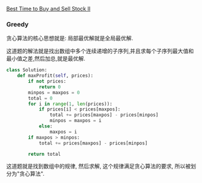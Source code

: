 [Best Time to Buy and Sell Stock II](https://leetcode.com/problems/best-time-to-buy-and-sell-stock-ii/)

### Greedy

贪心算法的核心思想就是: 局部最优解就是全局最优解.

这道题的解法就是找出数组中多个连续递增的子序列,并且求每个子序列最大值和最小值之差,然后加总,就是最优解.

```Python
class Solution:
    def maxProfit(self, prices):
        if not prices:
            return 0
        minpos = maxpos = 0
        total = 0
        for i in range(1, len(prices)):
            if prices[i] < prices[maxpos]:
                total += prices[maxpos] - prices[minpos]
                minpos = maxpos = i
            else:
                maxpos = i
        if maxpos > minpos:
            total += prices[maxpos] - prices[minpos]

        return total
```

这道题就是找到数组中的规律, 然后求解, 这个规律满足贪心算法的要求, 所以被划分为"贪心算法".

